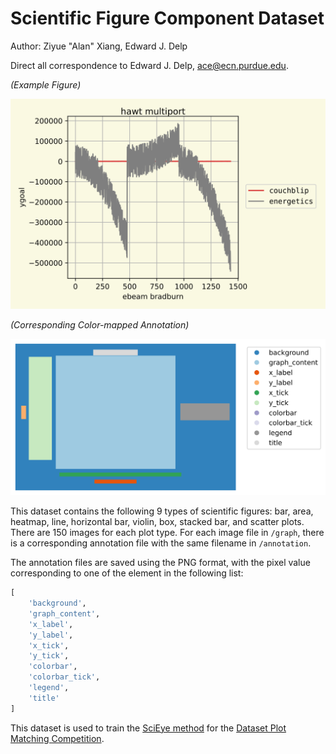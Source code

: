 # Scientific Figure Component Dataset

Author: Ziyue "Alan" Xiang, Edward J. Delp

Direct all correspondence to Edward J. Delp, [ace@ecn.purdue.edu](mailto:ace@ecn.purdue.edu).



*(Example Figure)*

![example-graph](./_resource/example-graph.png)

*(Corresponding Color-mapped Annotation)*

![example-graph](./_resource/example-annotation.png)

This dataset contains the following 9 types of scientific figures: bar, area, heatmap, line, horizontal bar, violin, box, stacked bar, and scatter plots. There are 150 images for each plot type. For each image file in `/graph`, there is a corresponding annotation file with the same filename in `/annotation`.



The annotation files are saved using the PNG format, with the pixel value corresponding to one of the element in the following list:

```python
[
    'background',
    'graph_content',
    'x_label',
    'y_label',
    'x_tick',
    'y_tick',
    'colorbar',
    'colorbar_tick',
    'legend',
    'title'
]
```



This dataset is used to train the [SciEye method](https://github.com/xziyue/SciEye) for the [Dataset Plot Matching Competition](https://sites.google.com/g.syr.edu/cri-comp-2022/dataset-plot-matching-challenge).
